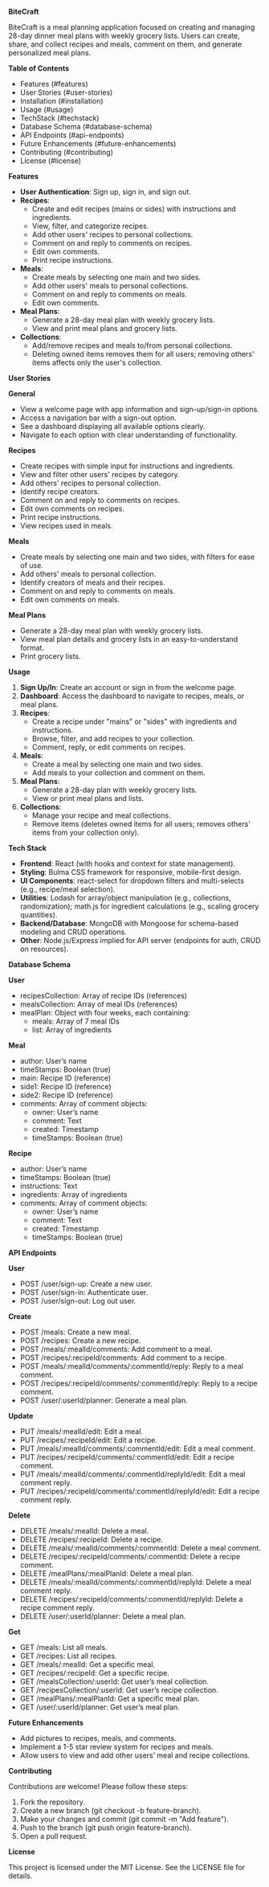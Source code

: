 **BiteCraft**

BiteCraft is a meal planning application focused on creating and managing 28-day dinner meal plans with weekly grocery lists. Users can create, share, and collect recipes and meals, comment on them, and generate personalized meal plans.

**Table of Contents**

* Features (\#features)  
* User Stories (\#user-stories)  
* Installation (\#installation)  
* Usage (\#usage)  
* TechStack (\#techstack)  
* Database Schema (\#database-schema)  
* API Endpoints (\#api-endpoints)  
* Future Enhancements (\#future-enhancements)  
* Contributing (\#contributing)  
* License (\#license)

**Features**

* **User Authentication**: Sign up, sign in, and sign out.  
* **Recipes**:  
  * Create and edit recipes (mains or sides) with instructions and ingredients.  
  * View, filter, and categorize recipes.  
  * Add other users' recipes to personal collections.  
  * Comment on and reply to comments on recipes.  
  * Edit own comments.  
  * Print recipe instructions.  
* **Meals**:  
  * Create meals by selecting one main and two sides.  
  * Add other users' meals to personal collections.  
  * Comment on and reply to comments on meals.  
  * Edit own comments.  
* **Meal Plans**:  
  * Generate a 28-day meal plan with weekly grocery lists.  
  * View and print meal plans and grocery lists.  
* **Collections**:  
  * Add/remove recipes and meals to/from personal collections.  
  * Deleting owned items removes them for all users; removing others' items affects only the user's collection.

**User Stories**

**General**

* View a welcome page with app information and sign-up/sign-in options.  
* Access a navigation bar with a sign-out option.  
* See a dashboard displaying all available options clearly.  
* Navigate to each option with clear understanding of functionality.

**Recipes**

* Create recipes with simple input for instructions and ingredients.  
* View and filter other users' recipes by category.  
* Add others' recipes to personal collection.  
* Identify recipe creators.  
* Comment on and reply to comments on recipes.  
* Edit own comments on recipes.  
* Print recipe instructions.  
* View recipes used in meals.

**Meals**

* Create meals by selecting one main and two sides, with filters for ease of use.  
* Add others' meals to personal collection.  
* Identify creators of meals and their recipes.  
* Comment on and reply to comments on meals.  
* Edit own comments on meals.

**Meal Plans**

* Generate a 28-day meal plan with weekly grocery lists.  
* View meal plan details and grocery lists in an easy-to-understand format.  
* Print grocery lists.

**Usage**

1. **Sign Up/In**: Create an account or sign in from the welcome page.  
2. **Dashboard**: Access the dashboard to navigate to recipes, meals, or meal plans.  
3. **Recipes**:  
   * Create a recipe under "mains" or "sides" with ingredients and instructions.  
   * Browse, filter, and add recipes to your collection.  
   * Comment, reply, or edit comments on recipes.  
4. **Meals**:  
   * Create a meal by selecting one main and two sides.  
   * Add meals to your collection and comment on them.  
5. **Meal Plans**:  
   * Generate a 28-day plan with weekly grocery lists.  
   * View or print meal plans and lists.  
6. **Collections**:  
   * Manage your recipe and meal collections.  
   * Remove items (deletes owned items for all users; removes others' items from your collection only).

**Tech Stack**

* **Frontend**: React (with hooks and context for state management).  
* **Styling**: Bulma CSS framework for responsive, mobile-first design.  
* **UI Components**: react-select for dropdown filters and multi-selects (e.g., recipe/meal selection).  
* **Utilities**: Lodash for array/object manipulation (e.g., collections, randomization); math.js for ingredient calculations (e.g., scaling grocery quantities).  
* **Backend/Database**: MongoDB with Mongoose for schema-based modeling and CRUD operations.  
* **Other**: Node.js/Express implied for API server (endpoints for auth, CRUD on resources).

**Database Schema**

**User**

* recipesCollection: Array of recipe IDs (references)  
* mealsCollection: Array of meal IDs (references)  
* mealPlan: Object with four weeks, each containing:  
  * meals: Array of 7 meal IDs  
  * list: Array of ingredients

**Meal**

* author: User’s name  
* timeStamps: Boolean (true)  
* main: Recipe ID (reference)  
* side1: Recipe ID (reference)  
* side2: Recipe ID (reference)  
* comments: Array of comment objects:  
  * owner: User’s name  
  * comment: Text  
  * created: Timestamp  
  * timeStamps: Boolean (true)

**Recipe**

* author: User’s name  
* timeStamps: Boolean (true)  
* instructions: Text  
* ingredients: Array of ingredients  
* comments: Array of comment objects:  
  * owner: User’s name  
  * comment: Text  
  * created: Timestamp  
  * timeStamps: Boolean (true)

**API Endpoints**

**User**

* POST /user/sign-up: Create a new user.  
* POST /user/sign-in: Authenticate user.  
* POST /user/sign-out: Log out user.

**Create**

* POST /meals: Create a new meal.  
* POST /recipes: Create a new recipe.  
* POST /meals/:mealId/comments: Add comment to a meal.  
* POST /recipes/:recipeId/comments: Add comment to a recipe.  
* POST /meals/:mealId/comments/:commentId/reply: Reply to a meal comment.  
* POST /recipes/:recipeId/comments/:commentId/reply: Reply to a recipe comment.  
* POST /user/:userId/planner: Generate a meal plan.

**Update**

* PUT /meals/:mealId/edit: Edit a meal.  
* PUT /recipes/:recipeId/edit: Edit a recipe.  
* PUT /meals/:mealId/comments/:commentId/edit: Edit a meal comment.  
* PUT /recipes/:recipeId/comments/:commentId/edit: Edit a recipe comment.  
* PUT /meals/:mealId/comments/:commentId/replyId/edit: Edit a meal comment reply.  
* PUT /recipes/:recipeId/comments/:commentId/replyId/edit: Edit a recipe comment reply.

**Delete**

* DELETE /meals/:mealId: Delete a meal.  
* DELETE /recipes/:recipeId: Delete a recipe.  
* DELETE /meals/:mealId/comments/:commentId: Delete a meal comment.  
* DELETE /recipes/:recipeId/comments/:commentId: Delete a recipe comment.  
* DELETE /mealPlans/:mealPlanId: Delete a meal plan.  
* DELETE /meals/:mealId/comments/:commentId/replyId: Delete a meal comment reply.  
* DELETE /recipes/:recipeId/comments/:commentId/replyId: Delete a recipe comment reply.  
* DELETE /user/:userId/planner: Delete a meal plan.

**Get**

* GET /meals: List all meals.  
* GET /recipes: List all recipes.  
* GET /meals/:mealId: Get a specific meal.  
* GET /recipes/:recipeId: Get a specific recipe.  
* GET /mealsCollection/:userId: Get user’s meal collection.  
* GET /recipesCollection/:userId: Get user’s recipe collection.  
* GET /mealPlans/:mealPlanId: Get a specific meal plan.  
* GET /user/:userId/planner: Get user’s meal plan.

**Future Enhancements**

* Add pictures to recipes, meals, and comments.  
* Implement a 1-5 star review system for recipes and meals.  
* Allow users to view and add other users’ meal and recipe collections.

**Contributing**

Contributions are welcome\! Please follow these steps:

1. Fork the repository.  
2. Create a new branch (git checkout \-b feature-branch).  
3. Make your changes and commit (git commit \-m "Add feature").  
4. Push to the branch (git push origin feature-branch).  
5. Open a pull request.

**License**

This project is licensed under the MIT License. See the LICENSE file for details.